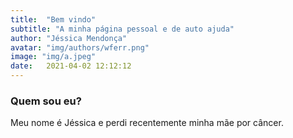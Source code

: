 ```yaml
---
title:  "Bem vindo"
subtitle: "A minha página pessoal e de auto ajuda"
author: "Jéssica Mendonça"
avatar: "img/authors/wferr.png"
image: "img/a.jpeg"
date:   2021-04-02 12:12:12
---
```


### Quem sou eu?

Meu nome é Jéssica e perdi recentemente minha mãe por câncer.